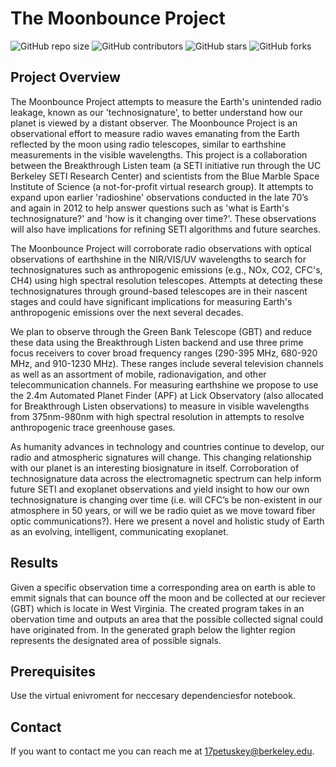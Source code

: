# The Moonbounce Project

<!--- These are examples. See https://shields.io for others or to customize this set of shields. You might want to include dependencies, project status and licence info here --->

![GitHub repo size](https://img.shields.io/github/repo-size/Alek99/Moonbounce)
![GitHub contributors](https://img.shields.io/github/contributors/Alek99/Moonbounce)
![GitHub stars](https://img.shields.io/github/stars/Alek99/Moonbounce?style=social)
![GitHub forks](https://img.shields.io/github/forks/Alek99/Moonbounce?style=social)

## Project Overview
The Moonbounce Project attempts to measure the Earth's unintended radio leakage, known as our 'technosignature', to better understand how our planet is viewed by a distant observer. The Moonbounce Project is an observational effort to measure radio waves emanating from the Earth reflected by the moon using radio telescopes, similar to earthshine measurements in the visible wavelengths. This project is a collaboration between the Breakthrough Listen team (a SETI initiative run through the UC Berkeley SETI Research Center) and scientists from the Blue Marble Space Institute of Science (a not-for-profit virtual research group). It attempts to expand upon earlier 'radioshine' observations conducted in the late 70’s and again in 2012 to help answer questions such as 'what is Earth's technosignature?' and 'how is it changing over time?'. These observations will also have implications for refining SETI algorithms and future searches. 

The Moonbounce Project will corroborate radio observations with optical observations of earthshine in the NIR/VIS/UV wavelengths to search for technosignatures such as anthropogenic emissions (e.g., NOx, CO2, CFC's, CH4) using high spectral resolution telescopes. Attempts at detecting these technosignatures through ground-based telescopes are in their nascent stages and could have significant implications for measuring Earth's anthropogenic emissions over the next several decades. 

We plan to observe through the Green Bank Telescope (GBT) and reduce these data using the Breakthrough Listen backend and use three prime focus receivers to cover broad frequency ranges (290-395 MHz, 680-920 MHz, and 910-1230 MHz). These ranges include several television channels as well as an assortment of mobile, radionavigation, and other telecommunication channels. For measuring earthshine we propose to use the 2.4m Automated Planet Finder (APF) at Lick Observatory (also allocated for Breakthrough Listen observations) to measure in visible wavelengths from 375nm-980nm with high spectral resolution in attempts to resolve anthropogenic trace greenhouse gases.
					
As humanity advances in technology and countries continue to develop, our radio and atmospheric signatures will change. This changing relationship with our planet is an interesting biosignature in itself. Corroboration of technosignature data across the electromagnetic spectrum can help inform future SETI and exoplanet observations and yield insight to how our own technosignature is changing over time (i.e. will CFC’s be non-existent in our atmosphere in 50 years, or will we be radio quiet as we move toward fiber optic communications?). Here we present a novel and holistic study of Earth as an evolving, intelligent, communicating exoplanet.

## Results
Given a specific observation time a corresponding area on earth is able to emmit signals that can bounce off the moon and be collected at our reciever (GBT) which is locate in West Virginia. The created program takes in an obervation time and outputs an area that the possible collected signal could have originated from. In the generated graph below the lighter region represents the designated area of possible signals.

## Prerequisites

Use the virtual enivroment for neccesary dependenciesfor notebook.


## Contact

If you want to contact me you can reach me at 17petuskey@berkeley.edu.

